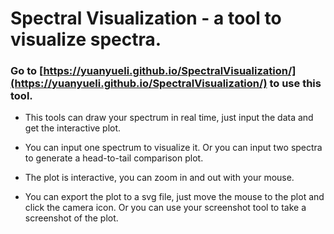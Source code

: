 # Spectral Visualization - a tool to visualize spectra.

### Go to [https://yuanyueli.github.io/SpectralVisualization/](https://yuanyueli.github.io/SpectralVisualization/) to use this tool.


* This tools can draw your spectrum in real time, just input the data and get the interactive plot.


* You can input one spectrum to visualize it. Or you can input two spectra to generate a head-to-tail comparison plot.


* The plot is interactive, you can zoom in and out with your mouse.


* You can export the plot to a svg file, just move the mouse to the plot and click the camera icon.
Or you can use your screenshot tool to take a screenshot of the plot.
